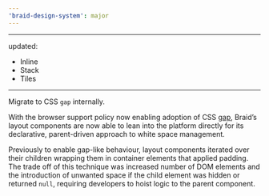 ```yaml
---
'braid-design-system': major
---
```


---
updated:
  - Inline
  - Stack
  - Tiles
---

Migrate to CSS `gap` internally.

With the browser support policy now enabling adoption of CSS [gap], Braid’s layout components are now able to lean into the platform directly for its declarative, parent-driven approach to white space management.

Previously to enable gap-like behaviour, layout components iterated over their children wrapping them in container elements that applied padding.
The trade off of this technique was increased number of DOM elements and the introduction of unwanted space if the child element was hidden or returned `null`, requiring developers to hoist logic to the parent component.

[gap]: https://developer.mozilla.org/en-US/docs/Web/CSS/gap
